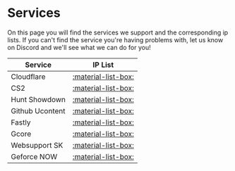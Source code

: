 # Services
On this page you will find the services we support and the corresponding ip lists. If you can't find the service you're having problems with, let us know on Discord and we'll see what we can do for you!

| Service   | IP List               |
| -------------- | ------------------- |
| Cloudflare     | [:material-list-box:](https://fxtelekom.org/ips/cloudflare.txt) |
| CS2            | [:material-list-box:](https://fxtelekom.org/ips/valve-cs2.txt) |
| Hunt Showdown  | [:material-list-box:](https://fxtelekom.org/ips/hunt.txt) |
| Github Ucontent| [:material-list-box:](https://fxtelekom.org/ips/github-ucontent.txt) |
| Fastly         | [:material-list-box:](https://fxtelekom.org/ips/fastly.txt) |
| Gcore          | [:material-list-box:](https://fxtelekom.org/ips/gcore.txt) |
| Websupport SK  | [:material-list-box:](https://fxtelekom.org/ips/websupportsk.txt) |
| Geforce NOW    | [:material-list-box:](https://fxtelekom.org/ips/gfn.txt) |
